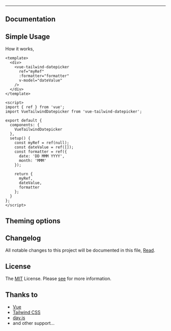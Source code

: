 

---

## Documentation



## Simple Usage

How it works,

```vue
<template>
  <div>
    <vue-tailwind-datepicker
      ref="myRef"
      :formatter="formatter"
      v-model="dateValue"
    />
  </div>
</template>

<script>
import { ref } from 'vue';
import VueTailwindDatepicker from 'vue-tailwind-datepicker';

export default {
  components: {
    VueTailwindDatepicker
  },
  setup() {
    const myRef = ref(null);
    const dateValue = ref([]);
    const formatter = ref({
      date: 'DD MMM YYYY',
      month: 'MMM'
    });

    return {
      myRef,
      dateValue,
      formatter
    };
  }
};
</script>
```

## Theming options

## Changelog
All notable changes to this project will be documented in this file, [Read](CHANGELOG.md).

## License
The [MIT](LICENSE) License. Please [see](http://opensource.org/licenses/MIT) for more information.

## Thanks to
- [Vue](https://v3.vuejs.org/)
- [Tailwind CSS](https://tailwindcss.com/)
- [day.js](https://day.js.org/)
- and other support...
